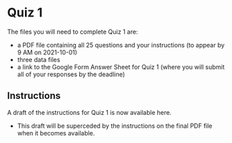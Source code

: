 # Quiz 1 

The files you will need to complete Quiz 1 are:

- a PDF file containing all 25 questions and your instructions (to appear by 9 AM on 2021-10-01)
- three data files
- a link to the Google Form Answer Sheet for Quiz 1 (where you will submit all of your responses by the deadline)

## Instructions

A draft of the instructions for Quiz 1 is now available here. 

- This draft will be superceded by the instructions on the final PDF file when it becomes available.

